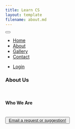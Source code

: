 ```yaml
---
title: Learn CS
layout: template
filename: about.md
--- 
```


<!DOCTYPE html>
<html lang="en">
<head>
  <title>ByteBrothers</title>
  <meta charset="utf-8">
  <meta name="viewport" content="width=device-width, initial-scale=1">
  <link rel="stylesheet" href="https://maxcdn.bootstrapcdn.com/bootstrap/3.4.1/css/bootstrap.min.css">
  <script src="https://ajax.googleapis.com/ajax/libs/jquery/3.5.1/jquery.min.js"></script>
  <script src="https://maxcdn.bootstrapcdn.com/bootstrap/3.4.1/js/bootstrap.min.js"></script>
  <style>
    /* Remove the navbar's default margin-bottom and rounded borders */ 
    .navbar {
      margin-bottom: 0;
      border-radius: 0;
    }
    
    /* Add a gray background color and some padding to the footer */
    footer {
      background-color: #f2f2f2;
      padding: 25px;
      float: bottom;
    }
  </style>
</head> 
<nav class="navbar navbar-inverse">
  <div class="container-fluid">
    <div class="navbar-header">
      <button type="button" class="navbar-toggle" data-toggle="collapse" data-target="#myNavbar">
        <span class="icon-bar"></span>
        <span class="icon-bar"></span>
        <span class="icon-bar"></span>                        
      </button>
    </div>
    <div class="collapse navbar-collapse" id="myNavbar">
      <ul class="nav navbar-nav">
        <li><a href="/index.html">Home</a></li>
        <li class="active"><a href="#">About</a></li>
        <li class="page-item"><a class="page-link" href="#">Gallery</a></li>
        <li class="page-item"><a class="page-link" href="#">Contact</a></li>
      </ul>
      <ul class="nav navbar-nav navbar-right">
        <li><a href="#"><span class="glyphicon glyphicon-log-in"></span>Login</a></li>
      </ul>
    </div>
  </div>
</nav>
<div class="container-fluid bg-12 text-center">    
  <h3>About Us</h3><br>
  <div class="row">
      <div class="col-sm-4">
            <h4>Who We Are</h4><br>
            <button type="button" class="btn btn-primary btn-block" style="width:40%" style="height: 100%"><a href="mailto:griffith.devon@gmail.com">Email a request or suggestion!</a></button>
